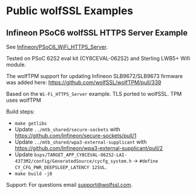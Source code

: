 # Public wolfSSL Examples

## Infineon PSoC6 wolfSSL HTTPS Server Example

See [Infineon/PSoC6_WiFi_HTTPS_Server](/Infineon/PSoC6_WiFi_HTTPS_Server).

Tested on PSoC 62S2 eval kit (CY8CEVAL-062S2) and Sterling LWB5+ Wifi module.

The wolfTPM support for updating Infineon SLB9672/SLB9673 firmware was added here: https://github.com/wolfSSL/wolfTPM/pull/339

Based on the `Wi-Fi_HTTPS_Server` example. TLS ported to wolfSSL. TPM uses wolfTPM

Build steps:
* `make getlibs`
* Update `../mtb_shared/secure-sockets` with https://github.com/Infineon/secure-sockets/pull/1
* Update `../mtb_shared/wpa3-external-supplicant` with https://github.com/Infineon/wpa3-external-supplicant/pull/2
* Update `bsps/TARGET_APP_CY8CEVAL-062S2-LAI-4373M2/config/GeneratedSource/cycfg_system.h` -> `#define CY_CFG_PWR_DEEPSLEEP_LATENCY 125UL`.
* `make build -j8`


Support: For questions email [support@wolfssl.com](mailto:support@wolfssl.com).
